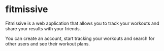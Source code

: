 # fitmissive

Fitmissive is a web application that allows you to track your workouts and share your results with your friends.

You can create an account, start tracking your workouts and search for other users and see their workout plans.
